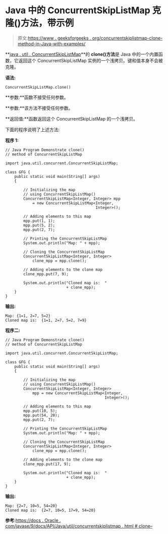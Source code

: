 # Java 中的 ConcurrentSkipListMap 克隆()方法，带示例

> 原文:[https://www . geeksforgeeks . org/concurrentskiplistmap-clone-method-in-Java-with-examples/](https://www.geeksforgeeks.org/concurrentskiplistmap-clone-method-in-java-with-examples/)

**[java . util . ConcurrentSkipListMap](https://www.geeksforgeeks.org/concurrentskiplistset-in-java-with-examples/)**的 **clone()方法**是 Java 中的一个内置函数，它返回这个 ConcurrentSkipListMap 实例的一个浅拷贝。键和值本身不会被克隆。

**语法:**

```
ConcurrentSkipListMap.clone()

```

**参数:**函数不接受任何参数。

**参数:**该方法不接受任何参数。

**返回值:**函数返回这个 ConcurrentSkipListMap 的一个浅拷贝。

下面的程序说明了上述方法:

**程序 1:**

```
// Java Program Demonstrate clone()
// method of ConcurrentSkipListMap

import java.util.concurrent.ConcurrentSkipListMap;

class GFG {
    public static void main(String[] args)
    {

        // Initializing the map
        // using ConcurrentSkipListMap()
        ConcurrentSkipListMap<Integer, Integer> mpp
            = new ConcurrentSkipListMap<Integer,
                                        Integer>();

        // Adding elements to this map
        mpp.put(1, 1);
        mpp.put(5, 2);
        mpp.put(2, 7);

        // Printing the ConcurrentSkipListMap
        System.out.println("Map: " + mpp);

        // Cloning the ConcurrentSkipListMap
        ConcurrentSkipListMap<Integer, Integer>
            clone_mpp = mpp.clone();

        // Adding elements to the clone map
        clone_mpp.put(7, 9);

        System.out.println("Cloned map is:  "
                           + clone_mpp);
    }
}
```

**输出:**

```
Map: {1=1, 2=7, 5=2}
Cloned map is:  {1=1, 2=7, 5=2, 7=9}

```

**程序二:**

```
// Java Program Demonstrate clone()
// method of ConcurrentSkipListMap

import java.util.concurrent.ConcurrentSkipListMap;

class GFG {
    public static void main(String[] args)
    {

        // Initializing the map
        // using ConcurrentSkipListMap()
        ConcurrentSkipListMap<Integer, Integer>
            mpp = new ConcurrentSkipListMap<Integer,
                                            Integer>();

        // Adding elements to this map
        mpp.put(10, 5);
        mpp.put(54, 20);
        mpp.put(2, 7);

        // Printing the ConcurrentSkipListMap
        System.out.println("Map: " + mpp);

        // Cloning the ConcurrentSkipListMap
        ConcurrentSkipListMap<Integer, Integer>
            clone_mpp = mpp.clone();

        // Adding elements to the clone map
        clone_mpp.put(17, 9);

        System.out.println("Cloned map is:  "
                           + clone_mpp);
    }
}
```

**输出:**

```
Map: {2=7, 10=5, 54=20}
Cloned map is:  {2=7, 10=5, 17=9, 54=20}

```

**参考:**[https://docs . Oracle . com/javase/9/docs/API/Java/util/concurrentskiplistmap . html # clone–](https://docs.oracle.com/javase/9/docs/api/java/util/concurrent/ConcurrentSkipListMap.html#clone--)